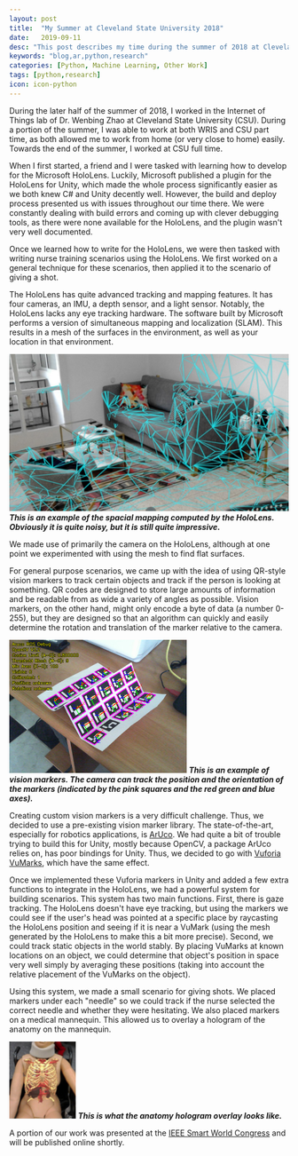 ```yaml
---
layout: post
title:  "My Summer at Cleveland State University 2018"
date:   2019-09-11
desc: "This post describes my time during the summer of 2018 at Cleveland State University"
keywords: "blog,ar,python,research"
categories: [Python, Machine Learning, Other Work]
tags: [python,research]
icon: icon-python
---
```

During the later half of the summer of 2018, I worked in the Internet of Things lab of Dr. Wenbing Zhao at Cleveland State University (CSU). During a portion of the summer, I was able to work at both WRIS and CSU part time, as both allowed me to work from home (or very close to home) easily. Towards the end of the summer, I worked at CSU full time.

When I first started, a friend and I were tasked with learning how to develop for the Microsoft HoloLens. Luckily, Microsoft published a plugin for the HoloLens for Unity, which made the whole process significantly easier as we both knew C# and Unity decently well. However, the build and deploy process presented us with issues throughout our time there. We were constantly dealing with build errors and coming up with clever debugging tools, as there were none available for the HoloLens, and the plugin wasn't very well documented.

Once we learned how to write for the HoloLens, we were then tasked with writing nurse training scenarios using the HoloLens. We first worked on a general technique for these scenarios, then applied it to the scenario of giving a shot.

The HoloLens has quite advanced tracking and mapping features. It has four cameras, an IMU, a depth sensor, and a light sensor. Notably, the HoloLens lacks any eye tracking hardware. The software built by Microsoft performs a version of simultaneous mapping and localization (SLAM). This results in a mesh of the surfaces in the environment, as well as your location in that environment.  

![mesh](/static/files/csu20181.png)
**_This is an example of the spacial mapping computed by the HoloLens. Obviously it is quite noisy, but it is still quite impressive._**

We made use of primarily the camera on the HoloLens, although at one point we experimented with using the mesh to find flat surfaces.

For general purpose scenarios, we came up with the idea of using QR-style vision markers to track certain objects and track if the person is looking at something. QR codes are designed to store large amounts of information and be readable from as wide a variety of angles as possible. Vision markers, on the other hand, might only encode a byte of data (a number 0-255), but they are designed so that an algorithm can quickly and easily determine the rotation and translation of the marker relative to the camera.

![aruco marker](/static/files/csu20182.png)
**_This is an example of vision markers. The camera can track the position and the orientation of the markers (indicated by the pink squares and the red green and blue axes)._**

Creating custom vision markers is a very difficult challenge. Thus, we decided to use a pre-existing vision marker library. The state-of-the-art, especially for robotics applications, is [ArUco](https://www.uco.es/investiga/grupos/ava/node/26). We had quite a bit of trouble trying to build this for Unity, mostly because OpenCV, a package ArUco relies on, has poor bindings for Unity. Thus, we decided to go with [Vuforia VuMarks](https://library.vuforia.com/articles/Training/VuMark), which have the same effect.

Once we implemented these Vuforia markers in Unity and added a few extra functions to integrate in the HoloLens, we had a powerful system for building scenarios. This system has two main functions. First, there is gaze tracking. The HoloLens doesn't have eye tracking, but using the markers we could see if the user's head was pointed at a specific place by raycasting the HoloLens position and seeing if it is near a VuMark (using the mesh generated by the HoloLens to make this a bit more precise). Second, we could track static objects in the world stably. By placing VuMarks at known locations on an object, we could determine that object's position in space very well simply by averaging these positions (taking into account the relative placement of the VuMarks on the object).

Using this system, we made a small scenario for giving shots. We placed markers under each "needle" so we could track if the nurse selected the correct needle and whether they were hesitating. We also placed markers on a medical mannequin. This allowed us to overlay a hologram of the anatomy on the mannequin.

![mannequin](/static/files/csu20183.png)
**_This is what the anatomy hologram overlay looks like._**

A portion of our work was presented at the [IEEE Smart World Congress](http://www.smart-world.org/2019/) and will be published online shortly.  
